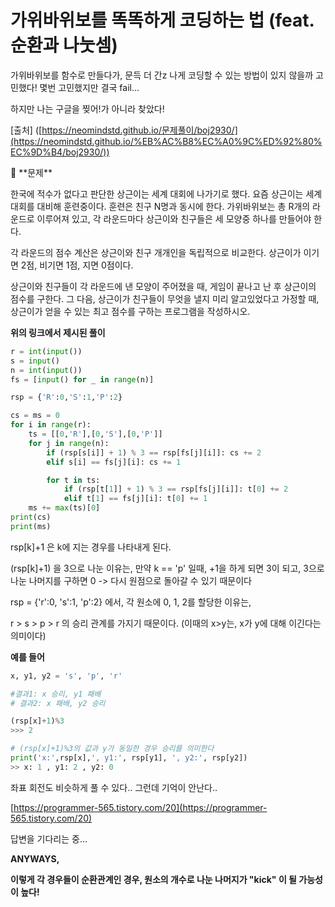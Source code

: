 # 가위바위보를 똑똑하게 코딩하는 법 (feat. 순환과 나눗셈)

가위바위보를 함수로 만들다가, 문득 더 간z 나게 코딩할 수 있는 방법이 있지 않을까 고민했다! 몇번 고민했지만 결국 fail...

하지만 나는 구글을 찢어!가 아니라 찾았다!

[출처] ([https://neomindstd.github.io/문제풀이/boj2930/](https://neomindstd.github.io/%EB%AC%B8%EC%A0%9C%ED%92%80%EC%9D%B4/boj2930/))

<aside>
💝 **문제**

한국에 적수가 없다고 판단한 상근이는 세계 대회에 나가기로 했다. 요즘 상근이는 세계 대회를 대비해 훈련중이다. 훈련은 친구 N명과 동시에 한다. 가위바위보는 총 R개의 라운드로 이루어져 있고, 각 라운드마다 상근이와 친구들은 세 모양중 하나를 만들어야 한다.

각 라운드의 점수 계산은 상근이와 친구 개개인을 독립적으로 비교한다. 상근이가 이기면 2점, 비기면 1점, 지면 0점이다.

상근이와 친구들이 각 라운드에 낸 모양이 주어졌을 때, 게임이 끝나고 난 후 상근이의 점수를 구한다. 그 다음, 상근이가 친구들이 무엇을 낼지 미리 알고있었다고 가정할 때, 상근이가 얻을 수 있는 최고 점수를 구하는 프로그램을 작성하시오.

</aside>

**위의 링크에서 제시된 풀이**

```python
r = int(input())
s = input()
n = int(input())
fs = [input() for _ in range(n)]

rsp = {'R':0,'S':1,'P':2}

cs = ms = 0
for i in range(r):
    ts = [[0,'R'],[0,'S'],[0,'P']]
    for j in range(n):
        if (rsp[s[i]] + 1) % 3 == rsp[fs[j][i]]: cs += 2
        elif s[i] == fs[j][i]: cs += 1

        for t in ts:
            if (rsp[t[1]] + 1) % 3 == rsp[fs[j][i]]: t[0] += 2
            elif t[1] == fs[j][i]: t[0] += 1
    ms += max(ts)[0]
print(cs)
print(ms)
```

rsp[k]+1 은 k에 지는 경우를 나타내게 된다.

(rsp[k]+1) 을 3으로 나눈 이유는, 만약 k == 'p' 일때, +1을 하게 되면 3이 되고,
3으로 나눈 나머지를 구하면 0 -> 다시 원점으로 돌아갈 수 있기 때문이다

rsp = {'r':0, 's':1, 'p':2} 에서, 각 원소에 0, 1, 2를 할당한 이유는,  

r > s > p > r 의 승리 관계를 가지기 때문이다. (이때의 x>y는, x가 y에 대해 이긴다는 의미이다)

**예를 들어**

```python
x, y1, y2 = 's', 'p', 'r'

#결과1: x 승리, y1 패배
# 결과2: x 패배, y2 승리

(rsp[x]+1)%3
>>> 2

# (rsp[x]+1)%3의 값과 y가 동일한 경우 승리를 의미한다
print('x:',rsp[x],', y1:', rsp[y1], ', y2:', rsp[y2])
>> x: 1 , y1: 2 , y2: 0
```

좌표 회전도 비슷하게 풀 수 있다.. 그런데 기억이 안난다.. 

[https://programmer-565.tistory.com/20](https://programmer-565.tistory.com/20)

답변을 기다리는 중…

**ANYWAYS,**

**이렇게 각 경우들이 순환관계인 경우, 원소의 개수로 나눈 나머지가 "kick" 이 될 가능성이 높다!**